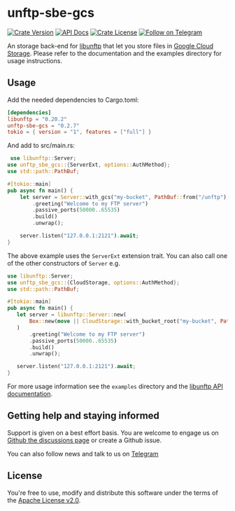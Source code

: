 # unftp-sbe-gcs

[![Crate Version](https://img.shields.io/crates/v/unftp-sbe-gcs.svg)](https://crates.io/crates/unftp-sbe-gcs)
[![API Docs](https://docs.rs/unftp-sbe-gcs/badge.svg)](https://docs.rs/unftp-sbe-gcs)
[![Crate License](https://img.shields.io/crates/l/unftp-sbe-gcs.svg)](https://crates.io/crates/unftp-sbe-gcs)
[![Follow on Telegram](https://img.shields.io/badge/Follow%20on-Telegram-brightgreen.svg)](https://t.me/unftp)

An storage back-end for [libunftp](https://github.com/bolcom/libunftp) that let you store files
in [Google Cloud Storage](https://cloud.google.com/storage).
Please refer to the documentation and the examples directory for usage instructions.

## Usage

Add the needed dependencies to Cargo.toml:

 ```toml
 [dependencies]
libunftp = "0.20.2"
unftp-sbe-gcs = "0.2.7"
tokio = { version = "1", features = ["full"] }
 ```

And add to src/main.rs:

```rust
 use libunftp::Server;
use unftp_sbe_gcs::{ServerExt, options::AuthMethod};
use std::path::PathBuf;

#[tokio::main]
pub async fn main() {
    let server = Server::with_gcs("my-bucket", PathBuf::from("/unftp"), AuthMethod::WorkloadIdentity(None))
        .greeting("Welcome to my FTP server")
        .passive_ports(50000..65535)
        .build()
        .unwrap();

    server.listen("127.0.0.1:2121").await;
}
 ```

The above example uses the `ServerExt` extension trait. You can also call one of the other constructors of `Server` e.g.

 ```rust
 use libunftp::Server;
use unftp_sbe_gcs::{CloudStorage, options::AuthMethod};
use std::path::PathBuf;

#[tokio::main]
pub async fn main() {
    let server = libunftp::Server::new(
        Box::new(move || CloudStorage::with_bucket_root("my-bucket", PathBuf::from("/ftp-root"), AuthMethod::WorkloadIdentity(None)))
    )
        .greeting("Welcome to my FTP server")
        .passive_ports(50000..65535)
        .build()
        .unwrap();

    server.listen("127.0.0.1:2121").await;
}
 ```

For more usage information see the `examples` directory and
the [libunftp API documentation](https://docs.rs/libunftp/latest/libunftp/).

## Getting help and staying informed

Support is given on a best effort basis. You are welcome to engage us
on [Github the discussions page](https://github.com/bolcom/libunftp/discussions)
or create a Github issue.

You can also follow news and talk to us on [Telegram](https://t.me/unftp)

## License

You're free to use, modify and distribute this software under the terms of
the [Apache License v2.0](http://www.apache.org/licenses/LICENSE-2.0).
